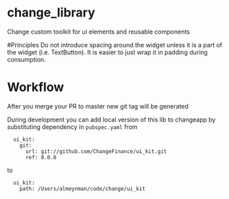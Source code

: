 # change_library

Change custom toolkit for ui elements and reusable components

#Principles
Do not introduce spacing around the widget unless it is a part of the widget (i.e. TextButton). It is easier to just wrap it in padding during consumption.

# Workflow
After you merge your PR to master new git tag will be generated

During development you can add local version of this lib to changeapp by substituting dependency in `pubspec.yaml` from
```
  ui_kit:
    git:
      url: git://github.com/ChangeFinance/ui_kit.git
      ref: 0.0.8

```

to


```
  ui_kit:
    path: /Users/almeynman/code/change/ui_kit
```
